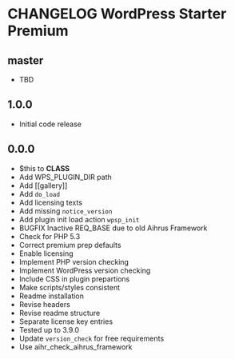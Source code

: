 # CHANGELOG WordPress Starter Premium

## master
* TBD

## 1.0.0
* Initial code release 

## 0.0.0
* $this to __CLASS__
* Add WPS_PLUGIN_DIR path
* Add [[gallery]]
* Add `do_load` 
* Add licensing texts
* Add missing `notice_version`
* Add plugin init load action `wpsp_init`
* BUGFIX Inactive REQ_BASE due to old Aihrus Framework
* Check for PHP 5.3
* Correct premium prep defaults
* Enable licensing 
* Implement PHP version checking
* Implement WordPress version checking
* Include CSS in plugin prepartions
* Make scripts/styles consistent
* Readme installation
* Revise headers
* Revise readme structure
* Separate license key entries
* Tested up to 3.9.0
* Update `version_check` for free requirements
* Use aihr_check_aihrus_framework